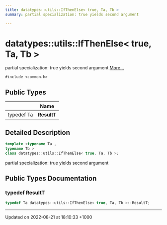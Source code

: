 ```yaml
---
title: datatypes::utils::IfThenElse< true, Ta, Tb >
summary: partial specialization: true yields second argument 

---
```


# datatypes::utils::IfThenElse< true, Ta, Tb >



partial specialization: true yields second argument  [More...](#detailed-description)


`#include <common.h>`

## Public Types

|                | Name           |
| -------------- | -------------- |
| typedef Ta | **[ResultT](/uchronia-ts-doc/cpp/Classes/classdatatypes_1_1utils_1_1IfThenElse_3_01true_00_01Ta_00_01Tb_01_4/#typedef-resultt)**  |

## Detailed Description

```cpp
template <typename Ta ,
typename Tb >
class datatypes::utils::IfThenElse< true, Ta, Tb >;
```

partial specialization: true yields second argument 
## Public Types Documentation

### typedef ResultT

```cpp
typedef Ta datatypes::utils::IfThenElse< true, Ta, Tb >::ResultT;
```


-------------------------------

Updated on 2022-08-21 at 18:10:33 +1000